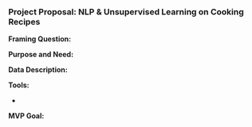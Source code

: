 ### Project Proposal: NLP & Unsupervised Learning on Cooking Recipes

**Framing Question:** 

**Purpose and Need:** 



**Data Description:**



**Tools:**

- 

**MVP Goal:**

